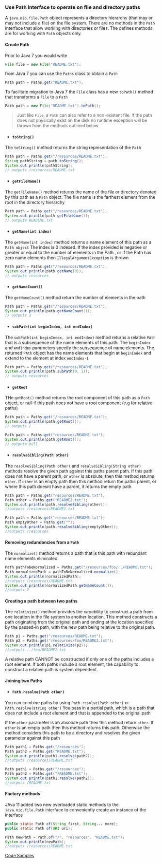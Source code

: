 ### Use Path interface to operate on file and directory paths

A `java.nio.file.Path` object represents a directory hierarchy (that may or may not include a file) on the file system.
There are no methods in the `Path` interface that allow working with directories or files. The defines methods are 
for working with `Path` objects only. 

#### Create Path
Prior to Java 7 you would write
```java
File file = new File("README.txt");
```
from Java 7 you can use the `Paths` class to obtain a `Path`
```java
Path path = Paths.get("README.txt");
```

To facilitate migration to Java 7 the `File` class has a new `toPath()` method that transforms a `File` to a `Path`
```java
Path path = new File("README.txt").toPath();
```

>Just like `File`, a `Path` can also refer to a non-existent file. If the path does not physically exist on the disk 
>no runtime exception will be thrown from the methods outlined below

- #### `toString()`
The `toString()` method returns the string representation of the `Path`
```java
Path path = Paths.get("/resources/README.txt");
String pathString = path.toString();
System.out.println(pathString);
// outputs /resources/README.txt
```

- #### `getFileName()`
The `getFileName()` method returns the name of the file or directory denoted by this path as a `Path` object. 
The file name is the farthest element from the root in the directory hierarchy
```java
Path path = Paths.get("/resources/README.txt");
System.out.println(path.getFileName());
// outputs READEME.txt
```

- #### `getName(int index)`
The `getName(int index)` method returns a name element of this path as a `Path object` 
The index is 0 indexed. If the index provided is negative or greater or equal to the number of elements in the Path
, or if the Path has zero name elements then `IllegalArgumentException` is thrown
```java
Path path = Paths.get("/resources/README.txt");
System.out.println(path.getName(0));
// outputs resources
```

- #### `getNameCount()`
The `getNameCount()` method return the number of elements in the path
```java
Path path = Paths.get("/resources/README.txt");
System.out.println(path.getNameCount());
// outputs 2
```

- #### `subPath(int beginIndex, int endIndex)`
The `subPath(int beginIndex, int endIndex)` method returns a relative `PAth` that is a subsequence of the name elements 
of this path.
The `beginIndex` and `endIndex` parameters specify the subsequence of name elements. The returned `PAth` object has 
the name elements that begin at `beginIndex` and extend to the element at index `endIndex-1`

```java
Path path = Paths.get("/resources/README.txt");
System.out.println(path.subPath(0, 1));
// outputs resources
``` 

- #### `getRoot`
THe `getRoot()` method returns the root component of this path as a `Path` object, or null if this path does not have 
a root component (e.g for relative paths)
```java
Path path = Paths.get("/resources/README.txt");
System.out.println(path.getRoot());
// outputs /
```
```java
Path path = Paths.get("resources/README.txt");
System.out.println(path.getRoot());
// outputs null
```

- #### `resolveSibling(Path other)`
The `resolveSibling(Path other)` and `resolveSibling(String other)` methods resolve the given path against this paths 
parent path. 
If this path does not have a parent path, or `other` is absolute, then this method returns `other`. If `other` is an 
empty path then this method return the paths parent, or where this path doesnt have a parent, it returns the empty path  
```java
Path path = Paths.get("resources/README.txt");
Path other = Paths.get("README2.txt");
System.out.println(path.resolveSibling(other));
//outputs /resources/README2.txt
```
```java
Path path = Paths.get("resources/README.txt");
Path emptyOther = Paths.get("");
System.out.println(path.resolveSibling(emptyOther));
//outputs /resources
```

#### Removing redundancies from a `Path`
The `normalize()` method returns a path that is this path with redundant name elements eliminated. 
```java
Path pathToBeNormalized = Paths.get("/resources/foo/../README.txt");
Path normalizedPath = pathToBeNormalized.normalize();
System.out.println(normalizedPath);
//outputs /resources/README.txt
System.out.println(normalizedPath.getNameCount());
//outputs 2
```

#### Creating a path between two paths
The `relativize()` method provides the capability to construct a path from one location in the file system to another 
location. This method constructs a path originating from the original path and ending at the location specified by 
the passed-in path, with the new path being relative to the original path.
```java
Path p1 = Paths.get("/resources/README.txt");
Path p2 = Paths.get("/resources/foo/README2.txt");
System.out.println(p1.relativize(p2));
//outputs ../foo/README2.txt
```
A relative path CANNOT be constructed if only one of the paths includes a root element. 
If both paths include a root element, the capability to construct a relative path is system dependent. 

#### Joining two Paths

- #### `Path.resolve(Path other)`
You can combine paths by using `Path.resolve(Path other)` or `PAth.resolve(string other)`
You pass in a partial path, which is a path that does not include a root element and that is appended to the 
original path

If the `other` parameter is an absolute path then this method return `other`. If `other` is an empty path then this 
method returns this path. Otherwise the method considers this path to be a directory and resolves the given parameter 
against this path

```java
Path path1 = Paths.get("/resources");
Path path2 = Paths.get("README.txt");
System.out.println(path1.resolve(path2));
//outputs /resources/README.txt
```
```java
Path path1 = Paths.get("/resources");
Path path2 = Paths.get("/README.txt");
System.out.println(path1.resolve(path2));
//outputs /README.txt
```

#### Factory methods
JAva 11 added two new overloaded static methods to the `java.nio.file.Path` interface to conveniently 
create an instance of the interface

```java
public static Path of(String first, String... more);
public static Path of(URI uri);
```
```java
Path newPath = Path.of("/", "resources", "README.txt");
System.out.println(newPath);
//outputs /resources/README.txt
```

[Code Samples](/examples/java_file_io_nio2/src/PathInterfaceExamples.java)